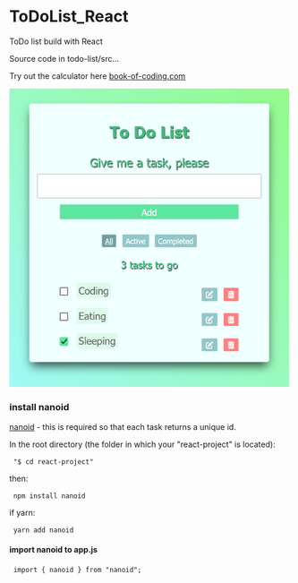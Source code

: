 # ToDoList_React
 ToDo list build with React

Source code in todo-list/src...

Try out the calculator here [book-of-coding.com](https://book-of-coding.com/build_projects.html#todo-react)

 <img src="images/Preview_Projects_React_ToDoList.png" width="500">


### install nanoid 
[nanoid](https://github.com/ai/nanoid) - this is required so that each task returns a unique id.

In the root directory (the folder in which your "react-project" is located):
  ```
   "$ cd react-project"
  ```

then: 
  ```
   npm install nanoid
  ```

if yarn:
  ```
   yarn add nanoid
  ```

#### import nanoid to app.js  
  ```
   import { nanoid } from "nanoid";
  ```

